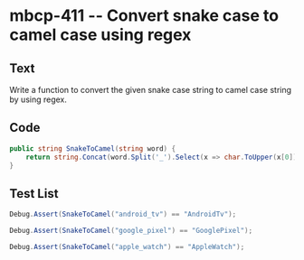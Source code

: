 # mbcp-411 -- Convert snake case to camel case using regex

## Text

Write a function to convert the given snake case string to camel case string by using regex.

## Code

```csharp
public string SnakeToCamel(string word) {
    return string.Concat(word.Split('_').Select(x => char.ToUpper(x[0]) + x.Substring(1)));
}
```

## Test List

```csharp
Debug.Assert(SnakeToCamel("android_tv") == "AndroidTv");
```

```csharp
Debug.Assert(SnakeToCamel("google_pixel") == "GooglePixel");
```

```csharp
Debug.Assert(SnakeToCamel("apple_watch") == "AppleWatch");
```
